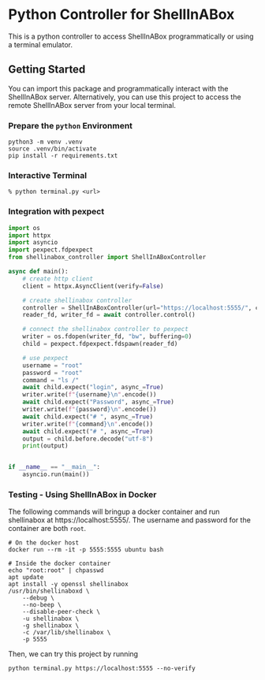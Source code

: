 # Python Controller for ShellInABox
This is a python controller to access ShellInABox programmatically or using a terminal emulator.

## Getting Started
You can import this package and programmatically interact with the ShellInABox server. Alternatively, you can use this project to access the remote ShellInABox server from your local terminal.

### Prepare the `python` Environment
```
python3 -m venv .venv
source .venv/bin/activate
pip install -r requirements.txt
```

### Interactive Terminal
```
% python terminal.py <url>
```

### Integration with pexpect
```python
import os
import httpx
import asyncio
import pexpect.fdpexpect
from shellinabox_controller import ShellInABoxController

async def main():
    # create http client
    client = httpx.AsyncClient(verify=False)

    # create shellinabox controller
    controller = ShellInABoxController(url="https://localhost:5555/", client=client)
    reader_fd, writer_fd = await controller.control()

    # connect the shellinabox controller to pexpect
    writer = os.fdopen(writer_fd, "bw", buffering=0)
    child = pexpect.fdpexpect.fdspawn(reader_fd)

    # use pexpect
    username = "root"
    password = "root"
    command = "ls /"
    await child.expect("login", async_=True)
    writer.write(f"{username}\n".encode())
    await child.expect("Password", async_=True)
    writer.write(f"{password}\n".encode())
    await child.expect("# ", async_=True)
    writer.write(f"{command}\n".encode())
    await child.expect("# ", async_=True)
    output = child.before.decode("utf-8")
    print(output)


if __name__ == "__main__":
    asyncio.run(main())
```

### Testing - Using ShellInABox in Docker
The following commands will bringup a docker container and run shellinabox at https://localhost:5555/. The username and password for the container are both `root`.
```
# On the docker host
docker run --rm -it -p 5555:5555 ubuntu bash

# Inside the docker container
echo "root:root" | chpasswd
apt update
apt install -y openssl shellinabox
/usr/bin/shellinaboxd \
    --debug \
    --no-beep \
    --disable-peer-check \
    -u shellinabox \
    -g shellinabox \
    -c /var/lib/shellinabox \
    -p 5555
```

Then, we can try this project by running
```
python terminal.py https://localhost:5555 --no-verify
```
